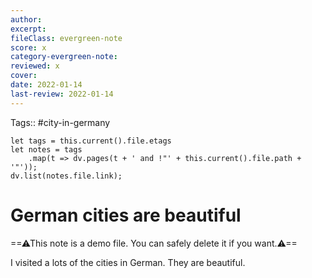 ```yaml
---
author:  
excerpt:  
fileClass: evergreen-note
score: x  
category-evergreen-note:  
reviewed: x  
cover: 
date: 2022-01-14  
last-review: 2022-01-14  
---
```

Tags:: #city-in-germany 
~~~dataviewjs
let tags = this.current().file.etags
let notes = tags
	.map(t => dv.pages(t + ' and !"' + this.current().file.path + '"'));
dv.list(notes.file.link);
~~~

# German cities are beautiful
==⚠This note is a demo file. You can safely delete it if you want.⚠==

I visited a lots of the cities in German. They are beautiful.
